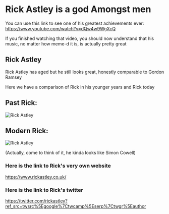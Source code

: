 # Rick Astley is a god Amongst men

You can use this link to see one of his greatest achievements ever: https://www.youtube.com/watch?v=dQw4w9WgXcQ 

If you finished watching that video, you should now understand that his music, no matter how meme-d it is, is actually pretty great

## Rick Astley
Rick Astley has aged but he still looks great, honestly comparable to Gordon Ramsey

Here we have a comparison of Rick in his younger years and Rick today

## Past Rick:
<img src="https://variety.com/wp-content/uploads/2021/07/Rick-Astley-Never-Gonna-Give-You-Up.png?w=1024" alt="Rick Astley">

## Modern Rick:
<img src="https://static.billboard.com/files/2021/07/rick-astley-villa-maria-2020-billboard-1548-1627575428-compressed.jpg" alt="Rick Astley">

(Actually, come to think of it, he kinda looks like Simon Cowell)

### Here is the link to Rick's very own website
https://www.rickastley.co.uk/
### Here is the link to Rick's twitter
https://twitter.com/rickastley?ref_src=twsrc%5Egoogle%7Ctwcamp%5Eserp%7Ctwgr%5Eauthor
